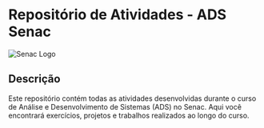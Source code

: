 # Repositório de Atividades - ADS Senac

![Senac Logo](https://www.sp.senac.br/documents/24516/74236/logo-senac/8087b189-f04f-48ba-bfd0-60c23dd77f4d)

## Descrição
Este repositório contém todas as atividades desenvolvidas durante o curso de Análise e Desenvolvimento de Sistemas (ADS) no Senac. Aqui você encontrará exercícios, projetos e trabalhos realizados ao longo do curso.
